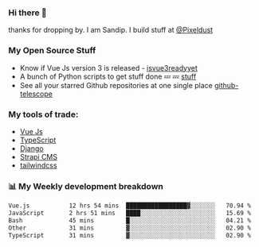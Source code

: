 ### Hi there 👋

thanks for dropping by.
I am Sandip. I build stuff at [@Pixeldust](github.com/pixeldust-in/)

###  **My Open Source Stuff**

 - Know if Vue Js version 3 is released -  [isvue3readyyet](https://github.com/sandiprb/isvue3readyyet)
 - A bunch of Python scripts to get stuff done 💤 💤 [stuff](https://github.com/sandiprb/stuff)
 - See all your starred Github repositories at one single place [github-telescope](https://github.com/sandiprb/github-telescope)



###  **My tools of trade:**
 - [Vue Js](https://github.com/vuejs/vue/)
 - [TypeScript](https://github.com/microsoft/TypeScript)
 - [Django](github.com/django/django)
 - [Strapi CMS](github.com/strapi/strapi)
 - [tailwindcss](https://github.com/tailwindlabs/tailwindcss)


###  📊 **My Weekly development breakdown**
<!--START_SECTION:waka-->

```txt
Vue.js           12 hrs 54 mins  █████████████████▓░░░░░░░   70.94 %
JavaScript       2 hrs 51 mins   ████░░░░░░░░░░░░░░░░░░░░░   15.69 %
Bash             45 mins         █░░░░░░░░░░░░░░░░░░░░░░░░   04.21 %
Other            31 mins         ▓░░░░░░░░░░░░░░░░░░░░░░░░   02.90 %
TypeScript       31 mins         ▓░░░░░░░░░░░░░░░░░░░░░░░░   02.90 %
```

<!--END_SECTION:waka-->
